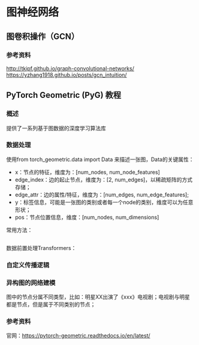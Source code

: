 图神经网络
====
## 图卷积操作（GCN）

### 参考资料
http://tkipf.github.io/graph-convolutional-networks/<br>
https://yzhang1918.github.io/posts/gcn_intuition/

## PyTorch Geometric (PyG) 教程
### 概述
提供了一系列基于图数据的深度学习算法库

### 数据处理
使用from torch_geometric.data import Data 来描述一张图，Data的关键属性：
- x：节点的特征，维度为：\[num_nodes, num_node_features]
- edge_index：边的起止节点，维度为：\[2, num_edges]，以稀疏矩阵的方式存储；
- edge_attr：边的属性/特征，维度为：\[num_edges, num_edge_features];
- y：标签信息，可能是一张图的类别或者每一个node的类别，维度可以为任意形状；
- pos：节点位置信息，维度：\[num_nodes, num_dimensions]<br>

常用方法：<br>
```Python

```
数据前置处理Transformers：<br>

### 自定义传播逻辑

### 异构图的网络建模
图中的节点分属不同类型，比如：明星XX出演了《xxx》电视剧；电视剧与明星都是节点，但是属于不同类别的节点；

### 参考资料
官网：https://pytorch-geometric.readthedocs.io/en/latest/

